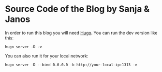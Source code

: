 # Source Code of the Blog by Sanja & Janos

In order to run this blog you will need [Hugo](https://gohugo.io/). You can run the dev version like this:

```
hugo server -D -v
```

You can also run it for your local network:

```
hugo server -D --bind 0.0.0.0 -b http://your-local-ip:1313 -v
```